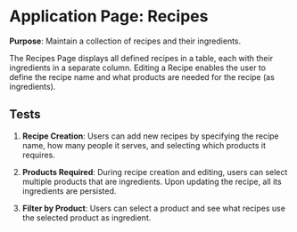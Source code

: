 # Application Page: Recipes

**Purpose**: Maintain a collection of recipes and their ingredients. 

The Recipes Page displays all defined recipes in a table, each with their ingredients in a separate column.  Editing a Recipe enables the user to define the recipe name and what products are needed for the recipe (as ingredients). 

## Tests
1. **Recipe Creation**: Users can add new recipes by specifying the recipe name, how many people it serves, and selecting which products it requires.

2. **Products Required**: During recipe creation and editing, users can select multiple products that are ingredients. Upon updating the recipe, all its ingredients are persisted.

3. **Filter by Product**: Users can select a product and see what recipes use the selected product as ingredient.